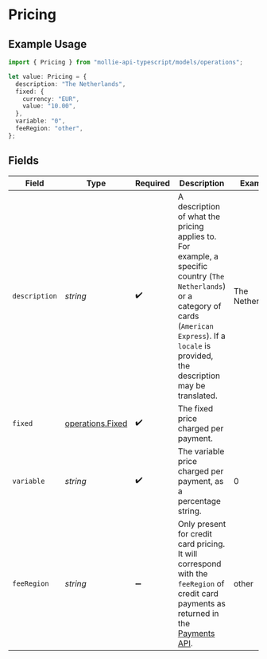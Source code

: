# Pricing

## Example Usage

```typescript
import { Pricing } from "mollie-api-typescript/models/operations";

let value: Pricing = {
  description: "The Netherlands",
  fixed: {
    currency: "EUR",
    value: "10.00",
  },
  variable: "0",
  feeRegion: "other",
};
```

## Fields

| Field                                                                                                                                                                                                        | Type                                                                                                                                                                                                         | Required                                                                                                                                                                                                     | Description                                                                                                                                                                                                  | Example                                                                                                                                                                                                      |
| ------------------------------------------------------------------------------------------------------------------------------------------------------------------------------------------------------------ | ------------------------------------------------------------------------------------------------------------------------------------------------------------------------------------------------------------ | ------------------------------------------------------------------------------------------------------------------------------------------------------------------------------------------------------------ | ------------------------------------------------------------------------------------------------------------------------------------------------------------------------------------------------------------ | ------------------------------------------------------------------------------------------------------------------------------------------------------------------------------------------------------------ |
| `description`                                                                                                                                                                                                | *string*                                                                                                                                                                                                     | :heavy_check_mark:                                                                                                                                                                                           | A description of what the pricing applies to. For example, a specific country (`The Netherlands`) or a<br/>category of cards (`American Express`). If a `locale` is provided, the description may be translated. | The Netherlands                                                                                                                                                                                              |
| `fixed`                                                                                                                                                                                                      | [operations.Fixed](../../models/operations/fixed.md)                                                                                                                                                         | :heavy_check_mark:                                                                                                                                                                                           | The fixed price charged per payment.                                                                                                                                                                         |                                                                                                                                                                                                              |
| `variable`                                                                                                                                                                                                   | *string*                                                                                                                                                                                                     | :heavy_check_mark:                                                                                                                                                                                           | The variable price charged per payment, as a percentage string.                                                                                                                                              | 0                                                                                                                                                                                                            |
| `feeRegion`                                                                                                                                                                                                  | *string*                                                                                                                                                                                                     | :heavy_minus_sign:                                                                                                                                                                                           | Only present for credit card pricing. It will correspond with the `feeRegion` of credit card payments as<br/>returned in the [Payments API](get-payment).                                                    | other                                                                                                                                                                                                        |